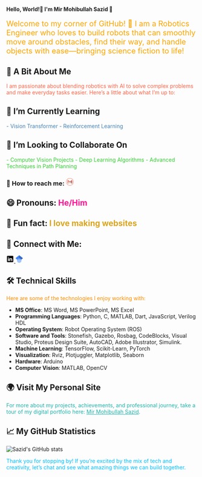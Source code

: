 #### Hello, World!👋 I'm Mir Mohibullah Sazid 🎈

<div style="color: #FFA500; font-size: 20px;">
Welcome to my corner of GitHub! 🌟 I am a Robotics Engineer who loves to build robots that can smoothly move around obstacles, find their way, and handle objects with ease—bringing science fiction to life!
</div>

## 🤖 A Bit About Me
<div style="color: #FF6347;">
I am passionate about blending robotics with AI to solve complex problems and make everyday tasks easier. Here’s a little about what I’m up to:
</div>

## 🌱 I’m Currently Learning
<div style="color: #4682B4;">
- Vision Transformer
- Reinforcement Learning
</div>

## 👯 I’m Looking to Collaborate On
<div style="color: #32CD32;">
- Computer Vision Projects
- Deep Learning Algorithms
- Advanced Techniques in Path Planning
</div>

### 📢 How to reach me: <a href="mailto:sazidarnob@gmail.com"><img src="https://github.com/syma-afsha/syma-afsha/blob/main/symaafsha/src/image/footer-mail.png" alt="Email" style="width: 20px; height: 20px;"></a>

## 😄 Pronouns: <span style="color: #FF1493;">He/Him</span>

## 🎉 Fun fact: <span style="color: #DAA520;">I love making websites</span>

## 🤝 Connect with Me:
<a href="https://www.linkedin.com/in/mir-mohibullah-sazid-a2ba80194/" target="_blank">
    <img src="https://github.com/syma-afsha/syma-afsha/blob/main/symaafsha/src/image/linkedin.png" alt="LinkedIn" style="width: 20px; height: 20px;">
</a>
<a href="https://scholar.google.com/citations?user=TKrHms8AAAAJ&hl=en&oi=sra" target="_blank">
    <img src="https://github.com/syma-afsha/syma-afsha/blob/main/symaafsha/src/image/googlescholar.png" alt="Google Scholar" style="width: 20px; height: 20px;">
</a>

## 🛠️ Technical Skills
<div style="color: #FF8C00;">
Here are some of the technologies I enjoy working with:
</div>

- **MS Office**: MS Word, MS PowerPoint, MS Excel
- **Programming Languages**: Python, C, MATLAB, Dart, JavaScript, Verilog HDL
- **Operating System**: Robot Operating System (ROS)
- **Software and Tools**: Stonefish, Gazebo, Rosbag, CodeBlocks, Visual Studio, Proteus Design Suite, AutoCAD, Adobe Illustrator, Simulink.
- **Machine Learning**: TensorFlow, Scikit-Learn, PyTorch
- **Visualization**: Rviz, Plotjuggler, Matplotlib, Seaborn
- **Hardware**: Arduino
- **Computer Vision**: MATLAB, OpenCV

## 🌍 Visit My Personal Site
<div style="color: #20B2AA;">
For more about my projects, achievements, and professional journey, take a tour of my digital portfolio here: <a href="(https://sites.google.com/view/mir-mohibullah-sazid/home)" style="color: #20B2AA;">Mir Mohibullah Sazid</a>.
</div>

## 📈 My GitHub Statistics
![Sazid's GitHub stats](https://github-readme-stats.vercel.app/api?username=Sazid669&show_icons=true&theme=tokyonight)

<div style="color: #00BFFF;">
Thank you for stopping by! If you’re excited by the mix of tech and creativity, let’s chat and see what amazing things we can build together.
</div>
